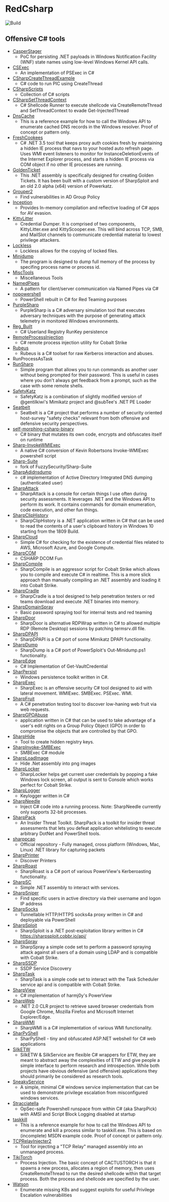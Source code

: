 # RedCsharp

![Build](https://github.com/boh/RedCsharp/workflows/Build/badge.svg)

## Offensive C# tools

* [CasperStager](https://github.com/ustayready/CasperStager)
  * PoC for persisting .NET payloads in Windows Notification Facility (WNF) state names using low-level Windows Kernel API calls.
* [CSExec](https://github.com/malcomvetter/CSExec)
  * An implementation of PSExec in C#
* [CSharpCreateThreadExample](https://github.com/djhohnstein/CSharpCreateThreadExample)
  * C# code to run PIC using CreateThread
* [CSharpScripts](https://github.com/Arno0x/CSharpScripts)
  * Collection of C# scripts
* [CSharpSetThreadContext](https://github.com/djhohnstein/CSharpSetThreadContext)
  * C# Shellcode Runner to execute shellcode via CreateRemoteThread and SetThreadContext to evade Get-InjectedThread
* [DnsCache](https://github.com/malcomvetter/DnsCache)
  * This is a reference example for how to call the Windows API to enumerate cached DNS records in the Windows resolver. Proof of concept or pattern only.
* [FreshCookees](https://github.com/P1CKLES/FreshCookees)
  * C# .NET 3.5 tool that keeps proxy auth cookies fresh by maintaining a hidden IE process that navs to your hosted auto refresh page. Uses WMI event listeners to monitor for InstanceDeletionEvents of the Internet Explorer process, and starts a hidden IE process via COM object if no other IE processes are running.
* [GoldenTicket](https://github.com/ZeroPointSecurity/GoldenTicket)
  * This .NET assembly is specifically designed for creating Golden Tickets. It has been built with a custom version of SharpSploit and an old 2.0 alpha (x64) version of Powerkatz.
* [Grouper2](https://github.com/l0ss/Grouper2)
  * Find vulnerabilities in AD Group Policy
* [Inception](https://github.com/two06/Inception)
  * Provides In-memory compilation and reflective loading of C# apps for AV evasion.
* [KittyLitter ](https://github.com/djhohnstein/KittyLitter)
  * Credential Dumper. It is comprised of two components, KittyLitter.exe and KittyScooper.exe. This will bind across TCP, SMB, and MailSlot channels to communicate credential material to lowest privilege attackers.
* [Lockless](https://github.com/GhostPack/Lockless)
  * Lockless allows for the copying of locked files.
* [Minidump](https://github.com/3xpl01tc0d3r/Minidump)
  * The program is designed to dump full memory of the process by specifing process name or process id.
* [MiscTools](https://github.com/rasta-mouse/MiscTools)
  * Miscellaneous Tools
* [NamedPipes](https://github.com/malcomvetter/NamedPipes)
  * A pattern for client/server communication via Named Pipes via C#
* [nopowershell](https://github.com/bitsadmin/nopowershell)
  * PowerShell rebuilt in C# for Red Teaming purposes
* [PurpleSharp](https://github.com/mvelazc0/PurpleSharp)
  * PurpleSharp is a C# adversary simulation tool that executes adversary techniques with the purpose of generating attack telemetry in monitored Windows environments.
* [Reg_Built](https://github.com/P1CKLES/Reg_Built)
  * C# Userland Registry RunKey persistence
* [RemoteProcessInjection](https://github.com/Mr-Un1k0d3r/RemoteProcessInjection)
  * C# remote process injection utility for Cobalt Strike
* [Rubeus](https://github.com/GhostPack/Rubeus)
  * Rubeus is a C# toolset for raw Kerberos interaction and abuses.
* RunProcessAsTask
* [RunSharp](https://github.com/fullmetalcache/RunSharp)
  * Simple program that allows you to run commands as another user without being prompted for their password. This is useful in cases where you don't always get feedback from a prompt, such as the case with some remote shells.
* [SafetyKatz](https://github.com/GhostPack/SafetyKatz)
  * SafetyKatz is a combination of slightly modified version of @gentilkiwi's Mimikatz project and @subTee's .NET PE Loader
* [Seatbelt](https://github.com/GhostPack/Seatbelt)
  * Seatbelt is a C# project that performs a number of security oriented host-survey "safety checks" relevant from both offensive and defensive security perspectives.
* [self-morphing-csharp-binary](https://github.com/bytecode77/self-morphing-csharp-binary)
  * C# binary that mutates its own code, encrypts and obfuscates itself on runtime
* [Sharp-InvokeWMIExec](https://github.com/TheWover/Sharp-InvokeWMIExec)
  * A native C# conversion of Kevin Robertsons Invoke-WMIExec powershell script
* [Sharp-Suite](https://github.com/rvrsh3ll/Sharp-Suite)
  * fork of FuzzySecurity/Sharp-Suite
* [SharpAdidnsdump](https://github.com/b4rtik/SharpAdidnsdump)
  * c# implementation of Active Directory Integrated DNS dumping (authenticated user)
* [SharpAttack](https://github.com/jaredhaight/SharpAttack)
  * SharpAttack is a console for certain things I use often during security assessments. It leverages .NET and the Windows API to perform its work. It contains commands for domain enumeration, code execution, and other fun things.
* [SharpClipHistory](https://github.com/FSecureLABS/SharpClipHistory)
  * SharpClipHistory is a .NET application written in C# that can be used to read the contents of a user's clipboard history in Windows 10 starting from the 1809 Build.
* [SharpCloud](https://github.com/chrismaddalena/SharpCloud)
  * Simple C# for checking for the existence of credential files related to AWS, Microsoft Azure, and Google Compute.
* [SharpCOM](https://github.com/rvrsh3ll/SharpCOM)
  * CSHARP DCOM Fun
* [SharpCompile](https://github.com/SpiderLabs/SharpCompile)
  * SharpCompile is an aggressor script for Cobalt Strike which allows you to compile and execute C# in realtime. This is a more slick approach than manually compiling an .NET assembly and loading it into Cobalt Strike.
* [SharpCradle](https://github.com/anthemtotheego/SharpCradle)
  * SharpCradle is a tool designed to help penetration testers or red teams download and execute .NET binaries into memory.
* [SharpDomainSpray](https://github.com/HunnicCyber/SharpDomainSpray)
  * Basic password spraying tool for internal tests and red teaming
* [SharpDoor](https://github.com/infosecn1nja/SharpDoor)
  * SharpDoor is alternative RDPWrap written in C# to allowed multiple RDP (Remote Desktop) sessions by patching termsrv.dll file.
* [SharpDPAPI](https://github.com/GhostPack/SharpDPAPI)
  * SharpDPAPI is a C# port of some Mimikatz DPAPI functionality.
* [SharpDump](https://github.com/GhostPack/SharpDump)
  * SharpDump is a C# port of PowerSploit's Out-Minidump.ps1 functionality.
* [SharpEdge](https://github.com/rvrsh3ll/SharpEdge)
  * C# Implementation of Get-VaultCredential
* [SharPersist](https://github.com/fireeye/SharPersist)
  * Windows persistence toolkit written in C#.
* [SharpExec](https://github.com/anthemtotheego/SharpExec)
  * SharpExec is an offensive security C# tool designed to aid with lateral movement. WMIExec. SMBExec. PSExec. WMI.
* [SharpFruit](https://github.com/rvrsh3ll/SharpFruit)
  * A C# penetration testing tool to discover low-haning web fruit via web requests.
* [SharpGPOAbuse](https://github.com/FSecureLABS/SharpGPOAbuse)
  * application written in C# that can be used to take advantage of a user's edit rights on a Group Policy Object (GPO) in order to compromise the objects that are controlled by that GPO.
* [SharpHide](https://github.com/outflanknl/SharpHide)
  * Tool to create hidden registry keys.
* [SharpInvoke-SMBExec](https://github.com/checkymander/Sharp-SMBExec)
  * SMBExec C# module 
* [SharpLoadImage](https://github.com/b4rtik/SharpLoadImage)
  * Hide .Net assembly into png images
* [SharpLocker](https://github.com/Pickfordmatt/SharpLocker)
  * SharpLocker helps get current user credentials by popping a fake Windows lock screen, all output is sent to Console which works perfect for Cobalt Strike. 
* [SharpLogger](https://github.com/djhohnstein/SharpLogger)
  * Keylogger written in C#
* [SharpNeedle](https://github.com/ChadSki/SharpNeedle)
  * Inject C# code into a running process. Note: SharpNeedle currently only supports 32-bit processes.
* [SharpPack](https://github.com/mdsecactivebreach/SharpPack)
  * An Insider Threat Toolkit. SharpPack is a toolkit for insider threat assessments that lets you defeat application whitelisting to execute arbitrary DotNet and PowerShell tools.
* [sharppcap](https://github.com/chmorgan/sharppcap)
  * Official repository - Fully managed, cross platform (Windows, Mac, Linux) .NET library for capturing packets
* [SharpPrinter](https://github.com/rvrsh3ll/SharpPrinter)
  * Discover Printers
* [SharpRoast](https://github.com/GhostPack/SharpRoast)
  * SharpRoast is a C# port of various PowerView's Kerberoasting functionality.
* [SharpSC](https://github.com/djhohnstein/SharpSC)
  * Simple .NET assembly to interact with services.
* [SharpSniper](https://github.com/HunnicCyber/SharpSniper)
  * Find specific users in active directory via their username and logon IP address
* [SharpSocks]( https://github.com/nettitude/SharpSocks)
  * Tunnellable HTTP/HTTPS socks4a proxy written in C# and deployable via PowerShell
* [SharpSploit](https://github.com/cobbr/SharpSploit)
  * SharpSploit is a .NET post-exploitation library written in C# https://sharpsploit.cobbr.io/api/
* [SharpSpray](https://github.com/jnqpblc/SharpSpray)
  * SharpSpray a simple code set to perform a password spraying attack against all users of a domain using LDAP and is compatible with Cobalt Strike.
* [SharpSSDP](https://github.com/rvrsh3ll/SharpSSDP)
  * SSDP Service Discovery
* [SharpTask](https://github.com/jnqpblc/SharpTask)
  * SharpTask is a simple code set to interact with the Task Scheduler service api and is compatible with Cobalt Strike.
* [SharpView](https://github.com/tevora-threat/SharpView)
  * C# implementation of harmj0y's PowerView
* [SharpWeb](https://github.com/djhohnstein/SharpWeb)
  * .NET 2.0 CLR project to retrieve saved browser credentials from Google Chrome, Mozilla Firefox and Microsoft Internet Explorer/Edge.
* [SharpWMI]( https://github.com/GhostPack/SharpWMI)
  * SharpWMI is a C# implementation of various WMI functionality.
* [SharPyShell](https://github.com/antonioCoco/SharPyShell )
  * SharPyShell - tiny and obfuscated ASP.NET webshell for C# web applications
* [SilkETW](https://github.com/fireeye/SilkETW)
  * SilkETW & SilkService are flexible C# wrappers for ETW, they are meant to abstract away the complexities of ETW and give people a simple interface to perform research and introspection. While both projects have obvious defensive (and offensive) applications they should primarily be considered as research tools.
* [SneakyService]( https://github.com/malcomvetter/SneakyService)
  * A simple, minimal C# windows service implementation that can be used to demonstrate privilege escalation from misconfigured windows services.
* [Stracciatella](https://github.com/mgeeky/Stracciatella)
  * OpSec-safe Powershell runspace from within C# (aka SharpPick) with AMSI and Script Block Logging disabled at startup
* [taskkill](https://github.com/malcomvetter/taskkill )
  * This is a reference example for how to call the Windows API to enumerate and kill a process similar to taskkill.exe. This is based on (incomplete) MSDN example code. Proof of concept or pattern only.
* [TCPRelayInjecter2](https://github.com/Arno0x/TCPRelayInjecter2)
  * Tool for injecting a "TCP Relay" managed assembly into an unmanaged process. 
* [TikiTorch](https://github.com/rasta-mouse/TikiTorch)
  * Process Injection. The basic concept of CACTUSTORCH is that it spawns a new process, allocates a region of memory, then uses CreateRemoteThread to run the desired shellcode within that target process. Both the process and shellcode are specified by the user.
* [Watson](https://github.com/rasta-mouse/Watson)
  * Enumerate missing KBs and suggest exploits for useful Privilege Escalation vulnerabilities
